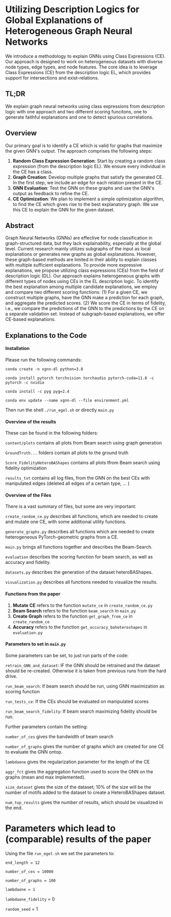 # Utilizing Description Logics for Global Explanations of Heterogeneous Graph Neural Networks

We introduce a methodology to explain GNNs using Class Expressions (CE). Our approach is designed to work on heterogeneous datasets with diverse node types, edge types, and node features. The core idea is to leverage Class Expressions (CE) from the description logic EL, which provides support for intersections and exist-relations.

## TL;DR
We explain graph neural networks using class expressions from description logic with one approach and two different scoring funcitons, one to generate faithful explanations and one to detect spurious correlations.

## Overview

Our primary goal is to identify a CE which is valid for graphs that maximize the given GNN's output. The approach comprises the following steps:

1. **Random Class Expression Generation**: Start by creating a random class expression (from the description logic EL). We ensure every individual in the CE has a class.
2. **Graph Creation**: Develop multiple graphs that satisfy the generated CE. In the first step, we include an edge for each relation present in the CE.
3. **GNN Evaluation**: Test the GNN on these graphs and use the GNN's output as feedback to refine the CE.
4. **CE Optimization**: We plan to implement a simple optimization algorithm, to find the CE which gives rise to the best explanatory graph. We use this CE to explain the GNN for the given dataset.



## Abstract

Graph Neural Networks (GNNs) are effective for node classification in graph-structured data, but they lack explainability, especially at the global level. Current research mainly utilizes subgraphs of the input as local explanations or generates new graphs as global explanations. However, these graph-based methods are limited in their ability to explain classes with multiple sufficient explanations. To provide more expressive explanations, we propose utilizing class expressions (CEs) from the field of description logic (DL). Our approach explains heterogeneous graphs with different types of nodes using CEs in the EL description logic. To identify the best explanation among multiple candidate explanations, we employ and compare two different scoring functions: (1) For a given CE, we construct multiple graphs, have the GNN make a prediction for each graph, and aggregate the predicted scores. (2) We score the CE in terms of fidelity, i.e., we compare the predictions of the GNN to the predictions by the CE on a separate validation set. Instead of subgraph-based explanations, we offer CE-based explanations.

## Explanations to the Code

#### Installation
Please run the following commands:

`conda create -n xgnn-dl python=3.8`

`conda install pytorch torchvision torchaudio pytorch-cuda=11.8 -c pytorch -c nvidia`

`conda install -c pyg pyg=2.4`

`conda env update --name xgnn-dl --file environment.yml`


Then run the shell `./run_egel.sh` or directly `main.py`

#### Overview of the results
These can be found in the following folders:

`content/plots` contains all plots from Beam search using graph generation

`GroundTruth...` folders contain all plots to the ground truth

`Score_FidelityHeteroBAShapes` contains all plots tfrom Beam search using fidelity optimization

`results_txt` contains all log files, from the GNN on the best CEs with manipulated edges (deleted all edges of a certain type, ... )


#### Overview of the Files
There is a vast summary of files, but some are very important:

`create_random_ce.py` describes all functions, which are needed to create and mutate one CE, with some additional utility functions.

`generate_graphs.py` describes all functions which are needed to create heterogeneous PyTorch-geometric graphs from a CE.

`main.py` brings all functions together and describes the Beam-Search.

`evaluation` describes the scoring function for beam search, as well as accuracy and fidelity.

`datasets.py` describes the generation of the dataset heteroBAShapes.

`visualization.py` describes all functions needed to visualize the results.

#### Functions from the paper

1. **Mutate CE** refers to the function `mutate_ce` in `create_random_ce.py`
2. **Beam Search** refers to the function `beam_search` in `main.py`
3. **Create Graph** refers to the function `get_graph_from_ce` in `create_random_ce`
4. **Accuracy** refers to the function `get_accuracy_baheteroshapes` in `evaluation.py`

#### Parameters to set in `main.py`
Some parameters can be set, to just run parts of the code:

`retrain_GNN_and_dataset`: IF the GNN should be retrained and the dataset should be re-created. Otherwise it is taken from previous runs from the hard drive.

`run_beam_search`: If beam search should be run, using GNN maximization as scoring function

`run_tests_ce`: If the CEs should be evaluated on manipulated scores

`run_beam_search_fidelity`: If beam search maximizing fidelity should be run.


Further parameters contain the setting:

`number_of_ces` gives the bandwidth of beam search

`number_of_graphs` gives the number of graphs which are created for one CE to evaluate the GNN ontop.

`lambdaone` gives the regularization parameter for the length of the CE

`aggr_fct` gives the aggregation function used to score the GNN on the graphs (mean and max implemented).

`size_dataset` gives the size of the dataset; 10% of the size will be the number of motifs added to the dataset to create a HeteroBAShapes dataset.

`num_top_results` gives the number of results, which should be visualized in the end.




# Parameters which lead to (comparable) results of the paper

Using the file `run_egel.sh` we set the parameters to:

`end_length = 12`

`number_of_ces = 10000`

`number_of_graphs = 100`

`lambdaone = 1`

`lambdaone_fidelity` = 0

`random_seed` = 1

